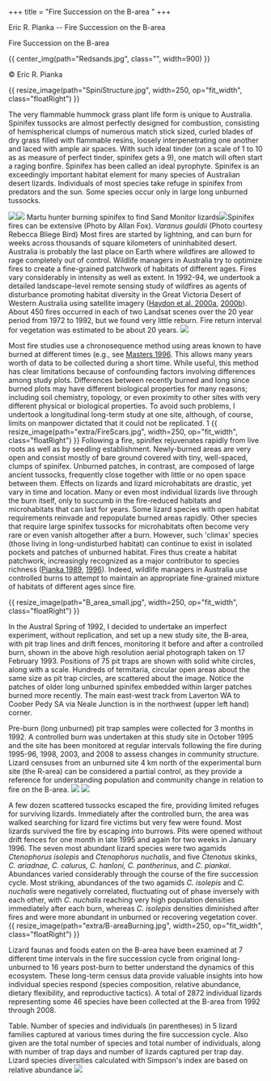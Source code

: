 +++
title = "Fire Succession on the B-area "
+++


Eric R. Pianka -- Fire Succession on the B-area


Fire Succession on the B-area

{{ center_img(path="Redsands.jpg", class="", width=900) }}

© Eric R. Pianka

<div> {{ resize_image(path="SpiniStructure.jpg", width=250, op="fit_width",
    class="floatRight") }}

 The very flammable hummock grass plant life form is unique to Australia.
 Spinifex tussocks are almost perfectly designed for combustion, consisting of
 hemispherical clumps of numerous match stick sized, curled blades of dry grass
 filled with flammable resins, loosely interpenetrating one another and laced
 with ample air spaces. With such ideal tinder (on a scale of 1 to 10 as as
 measure of perfect tinder, spinifex gets a 9), one match will often start a
 raging bonfire. Spinifex has been called an ideal pyrophyte. Spinifex is an
 exceedingly important habitat element for many species of Australian desert
 lizards. Individuals of most species take refuge in spinifex from predators
 and the sun. Some species occur only in large long unburned tussocks.

</div>

![](http://www.zo.utexas.edu/courses/THOC/australia_fire_1.jpg)![](http://www.zo.utexas.edu/courses/THOC/SpinifexFire.jpg)
Martu hunter burning spinifex to find Sand Monitor
lizards![](yspace.jpg)Spinifex fires can be extensive (Photo by Allan Fox).
_Varanus gouldii_ (Photo courtesy Rebecca Bliege Bird) Most fires are started
by lightning, and can burn for weeks across thousands of square kilometers of
uninhabited desert. Australia is probably the last place on Earth where
wildfires are allowed to rage completely out of control. Wildlife managers in
Australia try to optimize fires to create a fine-grained patchwork of habitats
of different ages. Fires vary considerably in intensity as well as extent. In
1992-94, we undertook a detailed landscape-level remote sensing study of
wildfires as agents of disturbance promoting habitat diversity in the Great
Victoria Desert of Western Australia using satellite imagery ([Haydon et al.
2000a](mosaics1.pdf), [2000b](mosaics2.pdf)). About 450 fires occurred in each
of two Landsat scenes over the 20 year period from 1972 to 1992, but we found
very little reburn. Fire return interval for vegetation was estimated to be
about 20 years.
![](yspace.jpg)

Most fire studies use a chronosequence method using areas known to have burned
at different times (e.g., see [Masters
1996](http://www.publish.csiro.au/?paper=WR9960039). This allows many years
worth of data to be collected during a short time. While useful, this method
has clear limitations because of confounding factors involving differences
among study plots. Differences between recently burned and long since burned
plots may have different biological properties for many reasons; including soil
chemistry, topology, or even proximity to other sites with very different
physical or biological properties. To avoid such problems, I undertook a
longitudinal long-term study at one site, although, of course, limits on
manpower dictated that it could not be replicated. 1 {{
resize_image(path="extra/FireScars.jpg", width=250, op="fit_width",
class="floatRight") }} Following a fire, spinifex rejuvenates rapidly from live
roots as well as by seedling establishment. Newly-burned areas are very open
and consist mostly of bare ground covered with tiny, well-spaced, clumps of
spinifex. Unburned patches, in contrast, are composed of large ancient
tussocks, frequently close together with little or no open space between them.
Effects on lizards and lizard microhabitats are drastic, yet vary in time and
location. Many or even most individual lizards live through the burn itself,
only to succumb in the fire-reduced habitats and microhabitats that can last
for years. Some lizard species with open habitat requirements reinvade and
repopulate burned areas rapidly. Other species that require large spinifex
tussocks for microhabitats often become very rare or even vanish altogether
after a burn. However, such 'climax' species (those living in long-undisturbed
habitat) can continue to exist in isolated pockets and patches of unburned
habitat. Fires thus create a habitat patchwork, increasingly recognized as a
major contributor to species richness ([Pianka 1989](lizdiv.pdf),
[1996](Long-term.pdf)). Indeed, wildlife managers in Australia use controlled
burns to attempt to maintain an appropriate fine-grained mixture of habitats of
different ages since fire.


{{ resize_image(path="B_area_small.jpg", width=250, op="fit_width",
class="floatRight") }}


In the Austral Spring of 1992, I decided to undertake an imperfect experiment,
without replication, and set up a new study site, the B-area, with pit trap
lines and drift fences, monitoring it before and after a controlled burn, shown
in the above high resolution aerial photograph taken on 17 February 1993.
Positions of 75 pit traps are shown with solid white circles, along with a
scale. Hundreds of termitaria, circular open areas about the same size as pit
trap circles, are scattered about the image. Notice the patches of older long
unburned spinifex embedded within larger patches burned more recently. The main
east-west track from Laverton WA to Coober Pedy SA via Neale Junction is in the
northwest (upper left hand) corner.

Pre-burn (long unburned) pit trap samples were collected for 3 months in 1992.
A controlled burn was undertaken at this study site in October 1995 and the
site has been monitored at regular intervals following the fire during 1995-96,
1998, 2003, and 2008 to assess changes in community structure. Lizard censuses
from an unburned site 4 km north of the experimental burn site (the R-area) can
be considered a partial control, as they provide a reference for understanding
population and community change in relation to fire on the B-area.
![](yspace.jpg) ![](burn2.gif)

A few dozen scattered tussocks escaped the fire, providing limited refuges for
surviving lizards. Immediately after the controlled burn, the area was walked
searching for lizard fire victims but very few were found. Most lizards
survived the fire by escaping into burrows. Pits were opened without drift
fences for one month in late 1995 and again for two weeks in January 1996. The
seven most abundant lizard species were two agamids _Ctenophorus isolepis_ and
_Ctenophorus nuchalis_, and five _Ctenotus_ skinks, _C. ariadnae, C. calurus,
C. hanloni, C. pantherinus_, and _C. piankai_. Abundances varied considerably
through the course of the fire succession cycle. Most striking, abundances of
the two agamids _C. isolepis_ and _C. nuchalis_ were negatively correlated,
fluctuating out of phase inversely with each other, with _C. nuchalis_ reaching
very high population densities immediately after each burn, whereas _C.
isolepis_ densities diminished after fires and were more abundant in unburned
or recovering vegetation cover.
{{ resize_image(path="extra/B-areaBurning.jpg", width=250, op="fit_width", class="floatRight") }}

Lizard faunas and foods eaten on the B-area have been examined at 7 different
time intervals in the fire succession cycle from original long-unburned to 16
years post-burn to better understand the dynamics of this ecosystem. These
long-term census data provide valuable insights into how individual species
respond (species composition, relative abundance, dietary flexibility, and
reproductive tactics). A total of 2872 individual lizards representing some 46
species have been collected at the B-area from 1992 through 2008.


Table. Number of species and individuals (in parentheses) in 5 lizard families
captured at various times during the fire succession cycle. Also given are the
total number of species and total number of individuals, along with number of
trap days and number of lizards captured per trap day. Lizard species
diversities calculated with Simpson's index are based on relative abundance
![](B-censuses.gif)
